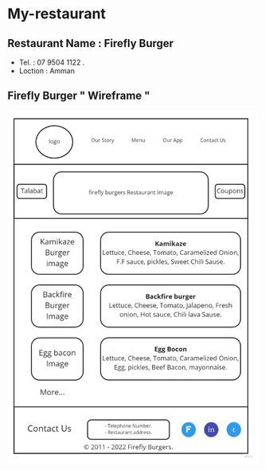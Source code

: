# My-restaurant
## Restaurant Name : Firefly Burger
- Tel. : 07 9504 1122 . 
- Loction : Amman
## Firefly Burger " Wireframe "



![image](Imgs/Firefly.jpg)

